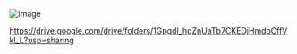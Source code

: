![image](https://user-images.githubusercontent.com/70198995/166687288-87628ff8-e333-428f-afb6-7c7b0774fa67.png)

https://drive.google.com/drive/folders/1GpgdI_hqZnUaTb7CKEDjHmdoCffVkl_L?usp=sharing

